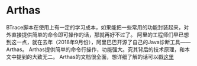 # Arthas
BTrace脚本在使用上有一定的学习成本，如果能把一些常用的功能封装起来，对外直接提供简单的命令即可操作的话，那就再好不过了。
阿里的工程师们早已想到这一点，就在去年（2018年9月份），阿里巴巴开源了自己的Java诊断工具——Arthas。
Arthas提供简单的命令行操作，功能强大。究其背后的技术原理，和本文中提到的大致无二。
Arthas的文档很全面，想详细了解的话可以戳[这里](https://alibaba.github.io/arthas/)




